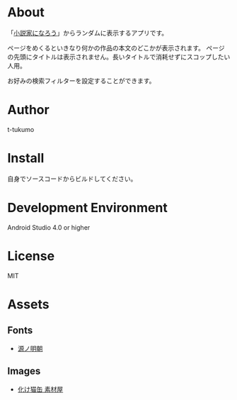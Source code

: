 # About
「[小説家になろう](https://syosetu.com/)」からランダムに表示するアプリです。

ページをめくるといきなり何かの作品の本文のどこかが表示されます。
ページの先頭にタイトルは表示されません。長いタイトルで消耗せずにスコップしたい人用。

お好みの検索フィルターを設定することができます。

# Author
t-tukumo

# Install
自身でソースコードからビルドしてください。

# Development Environment
Android Studio 4.0 or higher

# License
MIT

# Assets
## Fonts
 - [源ノ明朝](https://github.com/adobe-fonts/source-han-serif/blob/release/OTF/Japanese/SourceHanSerif-Light.otf)

## Images
 - [化け猫缶 素材屋](http://neko.moo.jp/BS/)

